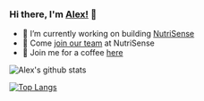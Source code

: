 ### Hi there, I'm [Alex!](https://skryl.org) 👋

- 🔭 I’m currently working on building [NutriSense](https://nutrisense.io)
- 🌱 Come [join our team](https://angel.co/nutrisenseio/jobs) at NutriSense
- 💬 Join me for a coffee [here](https://calendly.com/skryl/30min)

![Alex's github stats](https://github-readme-stats.vercel.app/api?username=skryl&count_private=true&show_icons=true)  

[![Top Langs](https://github-readme-stats.vercel.app/api/top-langs/?username=skryl&count_private=true&layout=compact)](https://github.com/anuraghazra/github-readme-stats)
